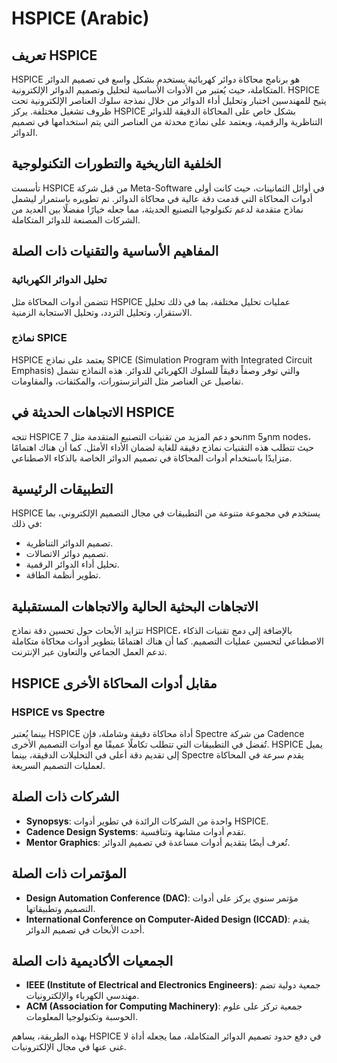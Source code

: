 # HSPICE (Arabic)

## تعريف HSPICE
HSPICE هو برنامج محاكاة دوائر كهربائية يستخدم بشكل واسع في تصميم الدوائر المتكاملة، حيث يُعتبر من الأدوات الأساسية لتحليل وتصميم الدوائر الإلكترونية. HSPICE يتيح للمهندسين اختبار وتحليل أداء الدوائر من خلال نمذجة سلوك العناصر الإلكترونية تحت ظروف تشغيل مختلفة. يركز HSPICE بشكل خاص على المحاكاة الدقيقة للدوائر التناظرية والرقمية، ويعتمد على نماذج محدثة من العناصر التي يتم استخدامها في تصميم الدوائر.

## الخلفية التاريخية والتطورات التكنولوجية
تأسست HSPICE من قبل شركة Meta-Software في أوائل الثمانينات، حيث كانت أولى أدوات المحاكاة التي قدمت دقة عالية في محاكاة الدوائر. تم تطويره باستمرار ليشمل نماذج متقدمة لدعم تكنولوجيا التصنيع الحديثة، مما جعله خيارًا مفضلًا بين العديد من الشركات المصنعة للدوائر المتكاملة.

## المفاهيم الأساسية والتقنيات ذات الصلة
### تحليل الدوائر الكهربائية
تتضمن أدوات المحاكاة مثل HSPICE عمليات تحليل مختلفة، بما في ذلك تحليل الاستقرار، وتحليل التردد، وتحليل الاستجابة الزمنية. 

### نماذج SPICE
HSPICE يعتمد على نماذج SPICE (Simulation Program with Integrated Circuit Emphasis) والتي توفر وصفاً دقيقاً للسلوك الكهربائي للدوائر. هذه النماذج تشمل تفاصيل عن العناصر مثل الترانزستورات، والمكثفات، والمقاومات.

## الاتجاهات الحديثة في HSPICE
تتجه HSPICE نحو دعم المزيد من تقنيات التصنيع المتقدمة مثل 7nm و5nm nodes، حيث تتطلب هذه التقنيات نماذج دقيقة للغاية لضمان الأداء الأمثل. كما أن هناك اهتمامًا متزايدًا باستخدام أدوات المحاكاة في تصميم الدوائر الخاصة بالذكاء الاصطناعي.

## التطبيقات الرئيسية
HSPICE يستخدم في مجموعة متنوعة من التطبيقات في مجال التصميم الإلكتروني، بما في ذلك:
- تصميم الدوائر التناظرية.
- تصميم دوائر الاتصالات.
- تحليل أداء الدوائر الرقمية.
- تطوير أنظمة الطاقة.

## الاتجاهات البحثية الحالية والاتجاهات المستقبلية
تتزايد الأبحاث حول تحسين دقة نماذج HSPICE، بالإضافة إلى دمج تقنيات الذكاء الاصطناعي لتحسين عمليات التصميم. كما أن هناك اهتمامًا بتطوير أدوات محاكاة متكاملة تدعم العمل الجماعي والتعاون عبر الإنترنت.

## HSPICE مقابل أدوات المحاكاة الأخرى
### HSPICE vs Spectre
بينما يُعتبر HSPICE أداة محاكاة دقيقة وشاملة، فإن Spectre من شركة Cadence تُفضل في التطبيقات التي تتطلب تكاملًا عميقًا مع أدوات التصميم الأخرى. HSPICE يميل إلى تقديم دقة أعلى في التحليلات الدقيقة، بينما Spectre يقدم سرعة في المحاكاة لعمليات التصميم السريعة.

## الشركات ذات الصلة
- **Synopsys**: واحدة من الشركات الرائدة في تطوير أدوات HSPICE.
- **Cadence Design Systems**: تقدم أدوات مشابهة وتنافسية.
- **Mentor Graphics**: تُعرف أيضًا بتقديم أدوات مساعدة في تصميم الدوائر.

## المؤتمرات ذات الصلة
- **Design Automation Conference (DAC)**: مؤتمر سنوي يركز على أدوات التصميم وتطبيقاتها.
- **International Conference on Computer-Aided Design (ICCAD)**: يقدم أحدث الأبحاث في تصميم الدوائر.

## الجمعيات الأكاديمية ذات الصلة
- **IEEE (Institute of Electrical and Electronics Engineers)**: جمعية دولية تضم مهندسي الكهرباء والإلكترونيات.
- **ACM (Association for Computing Machinery)**: جمعية تركز على علوم الحوسبة وتكنولوجيا المعلومات.

بهذه الطريقة، يساهم HSPICE في دفع حدود تصميم الدوائر المتكاملة، مما يجعله أداة لا غنى عنها في مجال الإلكترونيات.
